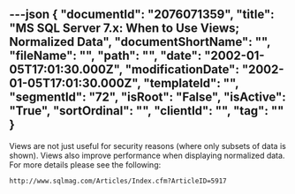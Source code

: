 ---json
{
  "documentId": "2076071359",
  "title": "MS SQL Server 7.x: When to Use Views; Normalized Data",
  "documentShortName": "",
  "fileName": "",
  "path": "",
  "date": "2002-01-05T17:01:30.000Z",
  "modificationDate": "2002-01-05T17:01:30.000Z",
  "templateId": "",
  "segmentId": "72",
  "isRoot": "False",
  "isActive": "True",
  "sortOrdinal": "",
  "clientId": "",
  "tag": ""
}
---

Views are not just useful for security reasons (where only subsets of data is shown). Views also improve performance when displaying normalized data. For more details please see the following:

    http://www.sqlmag.com/Articles/Index.cfm?ArticleID=5917
